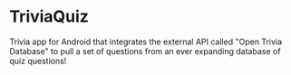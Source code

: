 # TriviaQuiz
Trivia app for Android that integrates the external API called "Open Trivia Database" to pull a set of questions from an ever expanding database of quiz questions!
